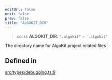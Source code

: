 ```yaml
---
editUrl: false
next: false
prev: false
title: "ALGOKIT_DIR"
---
```


> `const` **ALGOKIT\_DIR**: `".algokit"` = `'.algokit'`

The directory name for AlgoKit project related files

## Defined in

[src/types/debugging.ts:9](https://github.com/algorandfoundation/algokit-utils-ts/blob/87156fe9637eca52c0bc9e840c5804088cb40974/src/types/debugging.ts#L9)
